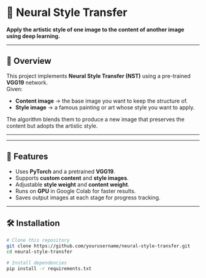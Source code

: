 # 🎨 Neural Style Transfer
**Apply the artistic style of one image to the content of another image using deep learning.**

---

## 📌 Overview
This project implements **Neural Style Transfer (NST)** using a pre-trained **VGG19** network.  
Given:
- **Content image** → the base image you want to keep the structure of.
- **Style image** → a famous painting or art whose style you want to apply.

The algorithm blends them to produce a new image that preserves the content but adopts the artistic style.

---

---

## 🚀 Features
- Uses **PyTorch** and a pretrained **VGG19**.
- Supports **custom content** and **style images**.
- Adjustable **style weight** and **content weight**.
- Runs on **GPU** in Google Colab for faster results.
- Saves output images at each stage for progress tracking.

---

## 🛠️ Installation
```bash
# Clone this repository
git clone https://github.com/yourusername/neural-style-transfer.git
cd neural-style-transfer

# Install dependencies
pip install -r requirements.txt
